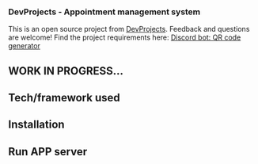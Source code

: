 ### DevProjects - Appointment management system

This is an open source project from [DevProjects](http://www.codementor.io/projects). Feedback and questions are welcome!
Find the project requirements here: [Discord bot: QR code generator](https://www.codementor.io/projects/web/appointment-management-system-compu19a0t)

## WORK IN PROGRESS...

## Tech/framework used


## Installation


## Run APP server
